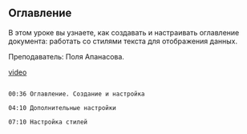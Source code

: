 ## Оглавление

В этом уроке вы узнаете, как создавать и настраивать оглавление документа: работать со стилями текста для отображения данных. 

Преподаватель: Поля Апанасова.

[video](https://player.softculture.cc/embed/PRT/PRT_54.18.09_L3-7_Table_of_Content)

```chapters

00:36 Оглавление. Создание и настройка

04:10 Дополнительные настройки

07:10 Настройка стилей

```